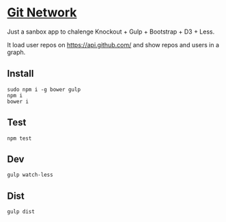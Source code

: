 
[Git Network](http://www.jsan.me/git-network/#j-san)
=============

Just a sanbox app to chalenge Knockout + Gulp + Bootstrap + D3 + Less.

It load user repos on https://api.github.com/ and show repos and users in a graph.

Install
-------

```
sudo npm i -g bower gulp
npm i
bower i
```

Test
----

```
npm test
```

Dev
---

```
gulp watch-less
```

Dist
----

```
gulp dist
```

